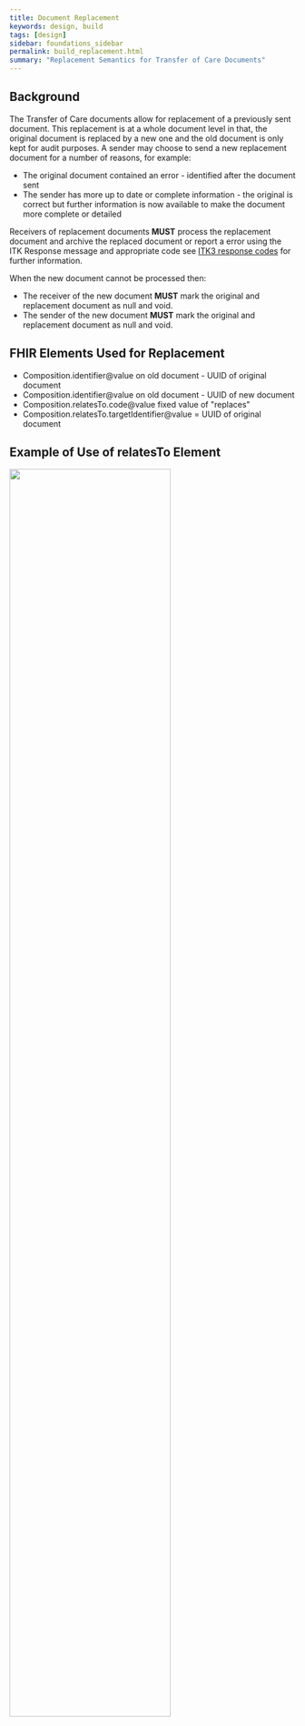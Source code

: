 ```yaml
---
title: Document Replacement
keywords: design, build
tags: [design]
sidebar: foundations_sidebar
permalink: build_replacement.html
summary: "Replacement Semantics for Transfer of Care Documents"
---
```


## Background ##

The Transfer of Care documents allow for replacement of a previously sent document. This replacement is at a whole document level in that, the original document is replaced by a new one and the old document is only kept for audit purposes. 
A sender may choose to send a new replacement document for a number of reasons, for example:

- The original document contained an error - identified after the document sent
- The sender has more up to date  or complete information - the original is correct but further information is now available to make the document more complete or detailed 

Receivers of replacement documents **MUST** process the replacement document and archive the replaced document or report a error using the ITK Response message and appropriate code see [ITK3 response codes](https://developer.nhs.uk/apis/itk3messagedistribution/explore_response_codes.html) for further information. 

When the new document cannot be processed then:

- The receiver of the new document **MUST** mark the original and replacement document as null and void.
- The sender of the new document **MUST** mark the original and replacement document as null and void.


## FHIR Elements Used for Replacement ##

- Composition.identifier@value on old document - UUID of original document
- Composition.identifier@value on old document - UUID of new document
- Composition.relatesTo.code@value fixed value of "replaces"
- Composition.relatesTo.targetIdentifier@value = UUID of original document


## Example of Use of relatesTo Element ##

<img src="images/build/replacemnt.png" style="width: 75%;max-width: 75%;"> 






